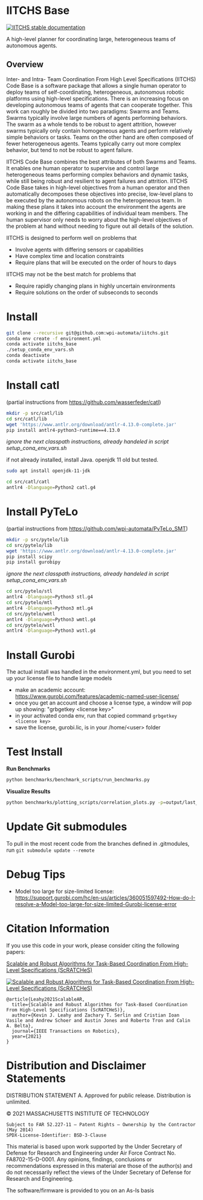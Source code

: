 # IITCHS Base

[![IITCHS stable documentation](https://img.shields.io/badge/docs-stable-blue)](https://mit-ll-trusted-autonomy.github.io/iitchs/)

A high-level planner for coordinating large, heterogeneous teams of autonomous agents.

## Overview

Inter- and Intra- Team Coordination From High Level Specifications (IITCHS) Code Base is a software package that allows a single human operator to deploy teams of self-coordinating, heterogeneous, autonomous robotic platforms using high-level specifications.
There is an increasing focus on developing autonomous teams of agents that can cooperate together. This work can roughly be divided into two paradigms: Swarms and Teams. Swarms typically involve large numbers of agents performing behaviors. The swarm as a whole tends to be robust to agent attrition, however swarms typically only contain homogeneous agents and perform relatively simple behaviors or tasks. Teams on the other hand are often composed of fewer heterogeneous agents. Teams typically carry out more complex behavior, but tend to not be robust to agent failure. 

IITCHS Code Base combines the best attributes of both Swarms and Teams. It enables one human operator to supervise and control large heterogeneous teams performing complex behaviors and dynamic tasks, while still being robust and resilient to agent failures and attrition. IITCHS Code Base takes in high-level objectives from a human operator and then automatically decomposes these objectives into precise, low-level plans to be executed by the autonomous robots on the heterogeneous team. In making these plans it takes into account the environment the agents are working in and the differing capabilities of individual team members. The human supervisor only needs to worry about the high-level objectives of the problem at hand without needing to figure out all details of the solution. 

IITCHS is designed to perform well on problems that

* Involve agents with differing sensors or capabilities
* Have complex time and location constraints
* Require plans that will be executed on the order of hours to days


IITCHS may not be the best match for problems that

* Require rapidly changing plans in highly uncertain environments
* Require solutions on the order of subseconds to seconds

# Install
```bash
git clone --recursive git@github.com:wpi-automata/iitchs.git
conda env create -f environment.yml
conda activate iitchs_base
./setup_conda_env_vars.sh
conda deactivate
conda activate iitchs_base
```

# Install catl
(partial instructions from https://github.com/wasserfeder/catl)
```bash
mkdir -p src/catl/lib
cd src/catl/lib
wget 'https://www.antlr.org/download/antlr-4.13.0-complete.jar'
pip install antlr4-python3-runtime==4.13.0
```

*ignore the next classpath instructions, already handeled in script setup_cona_env_vars.sh*

if not already installed, install Java. openjdk 11 old but tested.
```bash
sudo apt install openjdk-11-jdk
```

```bash
cd src/catl/catl
antlr4 -Dlanguage=Python2 catl.g4
```

# Install PyTeLo
(partial instructions from https://github.com/wpi-automata/PyTeLo_SMT)
```bash
mkdir -p src/pytelo/lib
cd src/pytelo/lib
wget 'https://www.antlr.org/download/antlr-4.13.0-complete.jar'
pip install scipy
pip install gurobipy
```

*ignore the next classpath instructions, already handeled in script setup_cona_env_vars.sh*

```bash
cd src/pytelo/stl
antlr4 -Dlanguage=Python3 stl.g4
cd src/pytelo/mtl
antlr4 -Dlanguage=Python3 mtl.g4
cd src/pytelo/wmtl
antlr4 -Dlanguage=Python3 wmtl.g4
cd src/pytelo/wstl
antlr4 -Dlanguage=Python3 wstl.g4
```

# Install Gurobi

The actual install was handled in the environment.yml, but you need to set up your license file to handle large models

* make an academic account: https://www.gurobi.com/features/academic-named-user-license/
* once you get an account and choose a license type, a window will pop up showing: "grbgetkey \<license key\>"
* in your activated conda env, run that copied command `grbgetkey <license key>`
* save the license, gurobi.lic, is in your /home/\<user\> folder

# Test Install

**Run Benchmarks**
```bash
python benchmarks/benchmark_scripts/run_benchmarks.py
```
**Visualize Results**
```bash
python benchmarks/plotting_scripts/correlation_plots.py -p=output/last_run/
```
# Update Git submodules
To pull in the most recent code from the branches defined in .gitmodules, run `git submodule update --remote`

# Debug Tips
* Model too large for size-limited license: https://support.gurobi.com/hc/en-us/articles/360051597492-How-do-I-resolve-a-Model-too-large-for-size-limited-Gurobi-license-error

# Citation Information

<!--Please use the following DOI reference number, published on Zenodo, when citing this software:-->

<!--\[INSERT HERE WHEN WE HAVE PUBLIC GITHUB REPO URL\]-->

If you use this code in your work, please consider citing the following papers:

[Scalable and Robust Algorithms for Task-Based Coordination From High-Level Specifications (ScRATCHeS)](https://ieeexplore.ieee.org/document/9663414)

[![Scalable and Robust Algorithms for Task-Based Coordination From High-Level Specifications (ScRATCHeS)](https://img.shields.io/badge/DOI-10.1109%2FTRO.2021.3130794-blue)](https://doi.org/10.1109/TRO.2021.3130794)

```
@article{Leahy2021ScalableAR,
  title={Scalable and Robust Algorithms for Task-Based Coordination From High-Level Specifications (ScRATCHeS)},
  author={Kevin J. Leahy and Zachary T. Serlin and Cristian Ioan Vasile and Andrew Schoer and Austin Jones and Roberto Tron and Calin A. Belta},
  journal={IEEE Transactions on Robotics},
  year={2021}
}
```

# Distribution and Disclaimer Statements

DISTRIBUTION STATEMENT A. Approved for public release. Distribution is unlimited.

© 2021 MASSACHUSETTS INSTITUTE OF TECHNOLOGY

    Subject to FAR 52.227-11 – Patent Rights – Ownership by the Contractor (May 2014)
    SPDX-License-Identifier: BSD-3-Clause

This material is based upon work supported by the Under Secretary of Defense for 
Research and Engineering under Air Force Contract No. FA8702-15-D-0001. Any 
opinions, findings, conclusions or recommendations expressed in this material 
are those of the author(s) and do not necessarily reflect the views of the Under 
Secretary of Defense for Research and Engineering.

The software/firmware is provided to you on an As-Is basis

